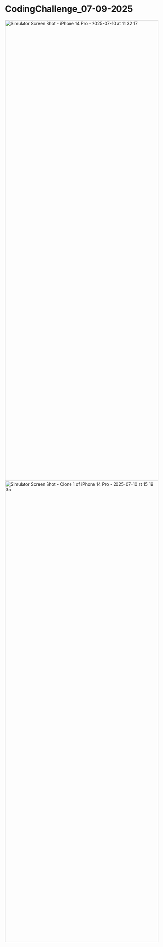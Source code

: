 # CodingChallenge_07-09-2025


<img width="500" height="1500" alt="Simulator Screen Shot - iPhone 14 Pro - 2025-07-10 at 11 32 17" src="https://github.com/user-attachments/assets/bb0291b5-877f-437f-849e-3fcf7acde55d" />



<img width="500" height="1500" alt="Simulator Screen Shot - Clone 1 of iPhone 14 Pro - 2025-07-10 at 15 19 35" src="https://github.com/user-attachments/assets/1eeebd99-588a-4605-99ea-fce10f9785e8" />
